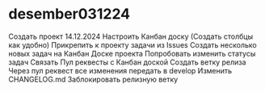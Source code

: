 # desember031224
Создать проект 14.12.2024
Настроить Канбан доску 
(Создать столбцы как удобно)
Прикрепить к проекту задачи из Issues
Создать несколько новых задач на Канбан Доске проекта
Попробовать изменить статусы задач
Связать Пул реквесты с Канбан доской
Создать ветку релиза
Через пул реквест все изменения передать в develop
Изменить CHANGELOG.md
Заблокировать релизную ветку
